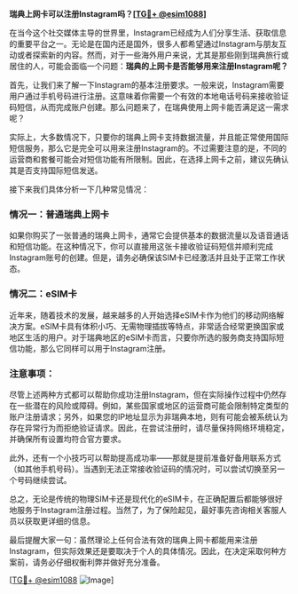 **瑞典上网卡可以注册Instagram吗？[[TG💪+ @esim1088](https://t.me/s/esim1088)]**

在当今这个社交媒体主导的世界里，Instagram已经成为人们分享生活、获取信息的重要平台之一。无论是在国内还是国外，很多人都希望通过Instagram与朋友互动或者探索新的内容。然而，对于一些海外用户来说，尤其是那些刚到瑞典旅行或居住的人，可能会面临一个问题：**瑞典的上网卡是否能够用来注册Instagram呢？**

首先，让我们来了解一下Instagram的基本注册要求。一般来说，Instagram需要用户通过手机号码进行注册。这意味着你需要一个有效的本地电话号码来接收验证码短信，从而完成账户创建。那么问题来了，在瑞典使用上网卡能否满足这一需求呢？

实际上，大多数情况下，只要你的瑞典上网卡支持数据流量，并且能正常使用国际短信服务，那么它是完全可以用来注册Instagram的。不过需要注意的是，不同的运营商和套餐可能会对短信功能有所限制。因此，在选择上网卡之前，建议先确认其是否支持国际短信发送。

接下来我们具体分析一下几种常见情况：

### 情况一：普通瑞典上网卡
如果你购买了一张普通的瑞典上网卡，通常它会提供基本的数据流量以及语音通话和短信功能。在这种情况下，你可以直接用这张卡接收验证码短信并顺利完成Instagram账号的创建。但是，请务必确保该SIM卡已经激活并且处于正常工作状态。

### 情况二：eSIM卡
近年来，随着技术的发展，越来越多的人开始选择eSIM卡作为他们的移动网络解决方案。eSIM卡具有体积小巧、无需物理插拔等特点，非常适合经常更换国家或地区生活的用户。对于瑞典地区的eSIM卡而言，只要你所选的服务商支持国际短信功能，那么它同样可以用于Instagram注册。

### 注意事项：
尽管上述两种方式都可以帮助你成功注册Instagram，但在实际操作过程中仍然存在一些潜在的风险或障碍。例如，某些国家或地区的运营商可能会限制特定类型的账户注册请求；另外，如果您的IP地址显示为非瑞典本地，则有可能会被系统认为存在异常行为而拒绝验证请求。因此，在尝试注册时，请尽量保持网络环境稳定，并确保所有设置均符合官方要求。

此外，还有一个小技巧可以帮助提高成功率——那就是提前准备好备用联系方式（如其他手机号码）。当遇到无法正常接收验证码的情况时，可以尝试切换至另一个号码继续尝试。

总之，无论是传统的物理SIM卡还是现代化的eSIM卡，在正确配置后都能够很好地服务于Instagram注册过程。当然了，为了保险起见，最好事先咨询相关客服人员以获取更详细的信息。

最后提醒大家一句：虽然理论上任何合法有效的瑞典上网卡都能用来注册Instagram，但实际效果还是要取决于个人的具体情况。因此，在决定采取何种方案前，请务必仔细权衡利弊并做好充分准备。

[[TG💪+ @esim1088](https://t.me/s/esim1088) ![Image](https://i.postimg.cc/4NQfJmqS/Snipaste-2025-05-13-00-14-12.png)]